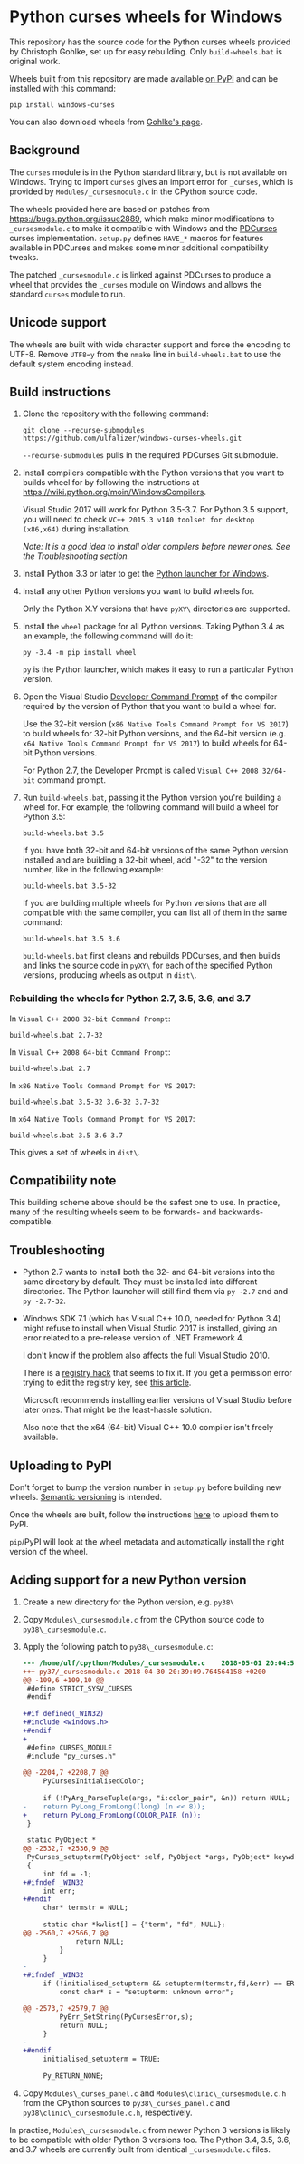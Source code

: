 Python curses wheels for Windows
================================

This repository has the source code for the Python curses wheels provided by
Christoph Gohlke, set up for easy rebuilding. Only `build-wheels.bat` is
original work.

Wheels built from this repository are made available
[on PyPI](https://pypi.org/project/windows-curses/) and can be installed
with this command:

    pip install windows-curses

You can also download wheels from
[Gohlke's page](https://www.lfd.uci.edu/~gohlke/pythonlibs/#curses).

Background
----------

The `curses` module is in the Python standard library, but is not available on
Windows. Trying to import `curses` gives an import error for `_curses`, which
is provided by `Modules/_cursesmodule.c` in the CPython source code.

The wheels provided here are based on patches from
https://bugs.python.org/issue2889, which make minor modifications to
`_cursesmodule.c` to make it compatible with Windows and the
[PDCurses](https://pdcurses.sourceforge.io) curses implementation.  `setup.py`
defines `HAVE_*` macros for features available in PDCurses and makes some minor
additional compatibility tweaks.

The patched `_cursesmodule.c` is linked against PDCurses to produce a wheel
that provides the `_curses` module on Windows and allows the standard `curses`
module to run.

Unicode support
---------------

The wheels are built with wide character support and force the encoding to
UTF-8. Remove `UTF8=y` from the `nmake` line in `build-wheels.bat` to use the
default system encoding instead.

Build instructions
------------------

 1. Clone the repository with the following command:

        git clone --recurse-submodules https://github.com/ulfalizer/windows-curses-wheels.git

    `--recurse-submodules` pulls in the required PDCurses Git submodule.

 2. Install compilers compatible with the Python versions that you want to
    builds wheel for by following the instructions at
    https://wiki.python.org/moin/WindowsCompilers.

    Visual Studio 2017 will work for Python 3.5-3.7. For Python 3.5 support,
    you will need to check `VC++ 2015.3 v140 toolset for desktop (x86,x64)`
    during installation.

    *Note: It is a good idea to install older compilers before newer ones. See the Troubleshooting section.*

 3. Install Python 3.3 or later to get
    the [Python launcher for Windows](https://docs.python.org/3/using/windows.html#launcher).

 4. Install any other Python versions you want to build wheels for.

    Only the Python X.Y versions that have `pyXY\` directories are supported.

 5. Install the `wheel` package for all Python versions. Taking Python 3.4
    as an example, the following command will do it:

        py -3.4 -m pip install wheel

    `py` is the Python launcher, which makes it easy to run a particular Python
    version.

 6. Open the Visual Studio
    [Developer Command Prompt](https://docs.microsoft.com/en-us/dotnet/framework/tools/developer-command-prompt-for-vs)
    of the compiler required by the version of Python that you want to build
    a wheel for.

    Use the 32-bit version (`x86 Native Tools Command Prompt for VS 2017`) to build wheels for 32-bit
    Python versions, and the 64-bit version (e.g.
    `x64 Native Tools Command Prompt for VS 2017`) to build wheels for 64-bit Python versions.

    For Python 2.7, the Developer Prompt is called `Visual C++ 2008 32/64-bit` command prompt.

 7. Run `build-wheels.bat`, passing it the Python version you're building a
    wheel for. For example, the following command will build a wheel for
    Python 3.5:

        build-wheels.bat 3.5

    If you have both 32-bit and 64-bit versions of the same Python version
    installed and are building a 32-bit wheel, add "-32" to the version
    number, like in the following example:

        build-wheels.bat 3.5-32

    If you are building multiple wheels for Python versions that are all
    compatible with the same compiler, you can list all of them in the same
    command:

        build-wheels.bat 3.5 3.6

    `build-wheels.bat` first cleans and rebuilds PDCurses, and then builds and
    links the source code in `pyXY\` for each of the specified Python versions,
    producing wheels as output in `dist\`.

### Rebuilding the wheels for Python 2.7, 3.5, 3.6, and 3.7

In `Visual C++ 2008 32-bit Command Prompt`:

    build-wheels.bat 2.7-32


In `Visual C++ 2008 64-bit Command Prompt`:

    build-wheels.bat 2.7


In `x86 Native Tools Command Prompt for VS 2017`:

    build-wheels.bat 3.5-32 3.6-32 3.7-32


In `x64 Native Tools Command Prompt for VS 2017`:

    build-wheels.bat 3.5 3.6 3.7


This gives a set of wheels in `dist\`.

Compatibility note
------------------

This building scheme above should be the safest one to use. In practice, many
of the resulting wheels seem to be forwards- and backwards-compatible.

Troubleshooting
---------------

 - Python 2.7 wants to install both the 32- and 64-bit versions into the same
   directory by default. They must be installed into different directories.
   The Python launcher will still find them via `py -2.7` and and `py -2.7-32`.

 - Windows SDK 7.1 (which has Visual C++ 10.0, needed for Python 3.4) might
   refuse to install when Visual Studio 2017 is installed, giving an error
   related to a pre-release version of .NET Framework 4.

   I don't know if the problem also affects the full Visual Studio 2010.

   There is a
   [registry hack](https://stackoverflow.com/questions/31455926/windows-sdk-7-1-setup-failure)
   that seems to fix it. If you get a permission error trying to edit the registry
   key, see
   [this article](https://www.howtogeek.com/262464/how-to-gain-full-permissions-to-edit-protected-registry-keys/).

   Microsoft recommends installing earlier versions of Visual Studio before
   later ones. That might be the least-hassle solution.

   Also note that the x64 (64-bit) Visual C++ 10.0 compiler isn't freely
   available.

Uploading to PyPI
-----------------

Don't forget to bump the version number in `setup.py` before building new
wheels. [Semantic versioning](https://semver.org/) is intended.

Once the wheels are built, follow the instructions
[here](https://packaging.python.org/tutorials/distributing-packages/#uploading-your-project-to-pypi)
to upload them to PyPI.

`pip`/PyPI will look at the wheel metadata and automatically install the right
version of the wheel.

Adding support for a new Python version
---------------------------------------

1. Create a new directory for the Python version, e.g. `py38\`

2. Copy `Modules\_cursesmodule.c` from the CPython source code to `py38\_cursesmodule.c`.

3. Apply the following patch to `py38\_cursesmodule.c`:

   ```diff
   --- /home/ulf/cpython/Modules/_cursesmodule.c	2018-05-01 20:04:52.449631822 +0200
   +++ py37/_cursesmodule.c	2018-04-30 20:39:09.764564158 +0200
   @@ -109,6 +109,10 @@
    #define STRICT_SYSV_CURSES
    #endif
    
   +#if defined(_WIN32)
   +#include <windows.h>
   +#endif
   +
    #define CURSES_MODULE
    #include "py_curses.h"
    
   @@ -2204,7 +2208,7 @@
        PyCursesInitialisedColor;
    
        if (!PyArg_ParseTuple(args, "i:color_pair", &n)) return NULL;
   -    return PyLong_FromLong((long) (n << 8));
   +    return PyLong_FromLong(COLOR_PAIR (n));
    }
    
    static PyObject *
   @@ -2532,7 +2536,9 @@
    PyCurses_setupterm(PyObject* self, PyObject *args, PyObject* keywds)
    {
        int fd = -1;
   +#ifndef _WIN32
        int err;
   +#endif
        char* termstr = NULL;
    
        static char *kwlist[] = {"term", "fd", NULL};
   @@ -2560,7 +2566,7 @@
                return NULL;
            }
        }
   -
   +#ifndef _WIN32
        if (!initialised_setupterm && setupterm(termstr,fd,&err) == ERR) {
            const char* s = "setupterm: unknown error";
   
   @@ -2573,7 +2579,7 @@
            PyErr_SetString(PyCursesError,s);
            return NULL;
        }
   -
   +#endif
        initialised_setupterm = TRUE;
    
        Py_RETURN_NONE;
   ```

4. Copy `Modules\_curses_panel.c` and `Modules\clinic\_cursesmodule.c.h` from the CPython sources to `py38\_curses_panel.c` and `py38\clinic\_cursesmodule.c.h`, respectively.

In practise, `Modules\_cursesmodule.c` from newer Python 3 versions is likely to be compatible with older Python 3 versions too. The Python 3.4, 3.5, 3.6, and 3.7 wheels are currently built from identical `_cursesmodule.c` files.
